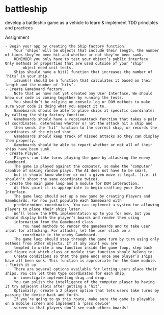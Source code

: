 # battleship
develop a battleship game as a vehicle to learn & implement TDD principles and practices 

Assignment

    - Begin your app by creating the Ship factory function.
        Your ‘ships’ will be objects that include their length, the number of times they’ve been hit and whether or not they’ve been sunk.
        REMEMBER you only have to test your object’s public interface. Only methods or properties that are used outside of your ‘ship’ 
            object need unit tests.
        Ships should have a hit() function that increases the number of ‘hits’ in your ship.
        isSunk() should be a function that calculates it based on their length and the number of ‘hits’.
    - Create Gameboard factory.
        Note that we have not yet created any User Interface. We should know our code is coming together by running the tests. 
        You shouldn’t be relying on console.log or DOM methods to make sure your code is doing what you expect it to.
        Gameboards should be able to place ships at specific coordinates by calling the ship factory function.
        Gameboards should have a receiveAttack function that takes a pair of coordinates, determines whether or not the attack hit a ship and 
        then sends the ‘hit’ function to the correct ship, or records the coordinates of the missed shot.
        Gameboards should keep track of missed attacks so they can display them properly.
        Gameboards should be able to report whether or not all of their ships have been sunk.
    - Create Player.
        Players can take turns playing the game by attacking the enemy Gameboard.
        The game is played against the computer, so make the ‘computer’ capable of making random plays. The AI does not have to be smart, 
        but it should know whether or not a given move is legal. (i.e. it shouldn’t shoot the same coordinate twice).
    - Create the main game loop and a module for DOM interaction.
        At this point it is appropriate to begin crafting your User Interface.
        The game loop should set up a new game by creating Players and Gameboards. For now just populate each Gameboard with 
        predetermined coordinates. You can implement a system for allowing players to place their ships later.
        We’ll leave the HTML implementation up to you for now, but you should display both the player’s boards and render them using 
        information from the Gameboard class.
            You need methods to render the gameboards and to take user input for attacking. For attacks, let the user click on a 
            coordinate in the enemy Gameboard.
        The game loop should step through the game turn by turn using only methods from other objects. If at any point you are 
        tempted to write a new function inside the game loop, step back and figure out which class or module that function should belong to.
        Create conditions so that the game ends once one player’s ships have all been sunk. This function is appropriate for the Game module.
    - Finish it up
        There are several options available for letting users place their ships. You can let them type coordinates for each ship, 
        or investigate implementing drag and drop.
        You can polish the intelligence of the computer player by having it try adjacent slots after getting a ‘hit’.
        Optionally, create a 2 player option that lets users take turns by passing the device back and forth. 
        If you’re going to go this route, make sure the game is playable on a mobile screen and implement a ‘pass device’ 
        screen so that players don’t see each others boards!


